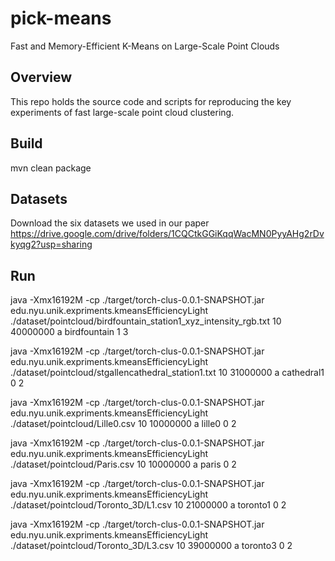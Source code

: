 # pick-means
Fast and Memory-Efficient K-Means on Large-Scale Point Clouds

## Overview
This repo holds the source code and scripts for reproducing the key experiments of fast large-scale point cloud clustering. 

## Build
mvn clean package

## Datasets
Download the six datasets we used in our paper 
https://drive.google.com/drive/folders/1CQCtkGGiKqqWacMN0PyyAHg2rDvkyqg2?usp=sharing

## Run
java -Xmx16192M -cp ./target/torch-clus-0.0.1-SNAPSHOT.jar edu.nyu.unik.expriments.kmeansEfficiencyLight ./dataset/pointcloud/birdfountain_station1_xyz_intensity_rgb.txt 10 40000000 a birdfountain 1 3

java -Xmx16192M -cp ./target/torch-clus-0.0.1-SNAPSHOT.jar edu.nyu.unik.expriments.kmeansEfficiencyLight ./dataset/pointcloud/stgallencathedral_station1.txt 10 31000000 a cathedral1  0 2

java -Xmx16192M -cp ./target/torch-clus-0.0.1-SNAPSHOT.jar edu.nyu.unik.expriments.kmeansEfficiencyLight ./dataset/pointcloud/Lille0.csv 10 10000000 a lille0  0 2

java -Xmx16192M -cp ./target/torch-clus-0.0.1-SNAPSHOT.jar edu.nyu.unik.expriments.kmeansEfficiencyLight ./dataset/pointcloud/Paris.csv 10 10000000 a paris  0 2

java -Xmx16192M -cp ./target/torch-clus-0.0.1-SNAPSHOT.jar edu.nyu.unik.expriments.kmeansEfficiencyLight ./dataset/pointcloud/Toronto_3D/L1.csv 10 21000000 a toronto1  0 2

java -Xmx16192M -cp ./target/torch-clus-0.0.1-SNAPSHOT.jar edu.nyu.unik.expriments.kmeansEfficiencyLight ./dataset/pointcloud/Toronto_3D/L3.csv 10 39000000 a toronto3  0 2
